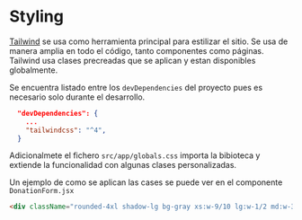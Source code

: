 # Styling
[Tailwind](https://tailwindcss.com/) se usa como herramienta principal para estilizar el sitio. Se usa de manera amplia en todo el código, tanto componentes como páginas. Tailwind usa clases precreadas que se aplican y estan disponibles globalmente.

Se encuentra listado entre los `devDependencies` del proyecto pues es necesario solo durante el desarrollo.
```json
  "devDependencies": {
    ...
    "tailwindcss": "^4",
  }
```

Adicionalmete el fichero `src/app/globals.css` importa la bibioteca y extiende la funcionalidad con algunas clases personalizadas.

Un ejemplo de como se aplican las cases se puede ver en el componente `DonationForm.jsx`

```html
<div className="rounded-4xl shadow-lg bg-gray xs:w-9/10 lg:w-1/2 md:w-3/4">
```